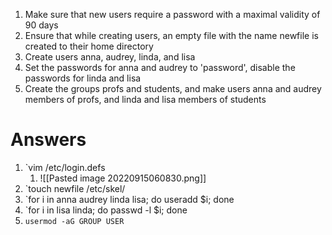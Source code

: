 
1. Make sure that new users require a password with a maximal validity of 90 days 
2. Ensure that while creating users, an empty file with the name newfile is created to their home directory 
3. Create users anna, audrey, linda, and lisa 
4. Set the passwords for anna and audrey to 'password', disable the passwords for linda and lisa 
5. Create the groups profs and students, and make users anna and audrey members of profs, and linda and lisa members of students









# Answers 
1. `vim /etc/login.defs
	1. ![[Pasted image 20220915060830.png]]
2. `touch newfile /etc/skel/
3. `for i in anna audrey linda lisa; do useradd $i; done
4. `for i in lisa linda; do passwd -l $i; done 
5. `usermod -aG GROUP USER`